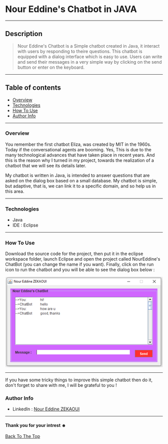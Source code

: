 # Nour Eddine's Chatbot in JAVA
---
## Description

>Nour Eddine's Chatbot is a Simple chatbot created in Java, it interact with users by responding to theire questions. This chatbot is equipped with a dialog interface which is easy to use. Users can write and send their messages in a very simple way by clicking on the send button or enter on the keyboard.

---
## Table of contents

 - [Overview ](#overview ) 
 - [Technologies](#technologies)
 - [How To Use](#how-to-use) 
 - [Author Info](#autor-info)
 
 ---
 ### Overview 
You remember the first chatbot Eliza, was created by MIT in the 1960s. Today if the conversational agents are booming. Yes, This is due to the many technological advances that have taken place in recent years. And this is the reason why I turned in my project, towards the realization of a chatbot that we will see its details later.

My chatbot is written in Java, is intended to answer questions that are asked on the dialog box based on a small database. My chatbot is simple, but adaptive, that is, we can link it to a specific domain, and so help us in this area.

 ---
 ### Technologies
  - Java
  - IDE : Eclipse
 ---
 ### How To Use
Download the source code for the project, then put it in the eclipse workspace folder, launch Eclipse and open the project called NourEddine's ChatBot (you can change the name if you want). Finally, click on the run icon to run the chatbot and you will be able to see the dialog box below :

 ![](dialogbox.png)
 
 ---
If you have some tricky things to improve this simple chatbot then do it, don't forget to share with me, I will be grateful to you !
 ### Author Info
  - LinkedIn : [Nour Eddine ZEKAOUI](https://www.linkedin.com/in/nour-eddine-zekaoui-ba43b1177/)
--- 
#### Thank you for your intrest ☻
[Back To The Top](#description)
 

